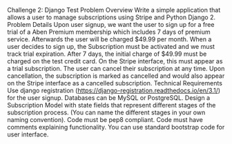 Challenge 2: Django Test
Problem Overview
Write a simple application that allows a user to manage subscriptions using Stripe and Python Django 2.
Problem Details
Upon user signup, we want the user to sign up for a free trial of a Aben Premium membership which includes 7 days of premium service. Afterwards the user will be charged $49.99 per month.
When a user decides to sign up, the Subscription must be activated and we must track trial expiration. After 7 days, the initial charge of $49.99 must be charged on the test credit card.
On the Stripe interface, this must appear as a trial subscription.
The user can cancel their subscription at any time. Upon cancellation, the subscription is marked as cancelled and would also appear on the Stripe interface as a cancelled subscription.
Technical Requirements
Use django registration (https://django-registration.readthedocs.io/en/3.1/) for the user signup.
Databases can be MySQL or PostgreSQL.
Design a Subscription Model with state fields that represent different stages of the subscription process. (You can name the different stages in your own naming convention).
Code must be pep8 compliant.
Code must have comments explaining functionality.
You can use standard bootstrap code for user interface.

